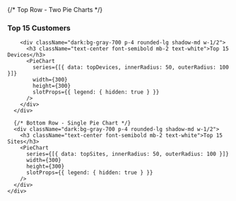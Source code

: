 <div className="flex flex-col items-center gap-6 p-6">
      {/* Top Row - Two Pie Charts */}
      <div className="flex justify-center gap-6 w-full">
        <div className="dark:bg-gray-700 p-4 rounded-lg shadow-md w-1/2">
          <h3 className="text-center font-semibold mb-2 text-white">Top 15 Customers</h3>
          <PieChart
            series={[{ data: topCustomers, innerRadius: 50, outerRadius: 100 }]}
            width={300}
            height={300}
            slotProps={{ legend: { hidden: true } }}
          />
        </div>

        <div className="dark:bg-gray-700 p-4 rounded-lg shadow-md w-1/2">
          <h3 className="text-center font-semibold mb-2 text-white">Top 15 Devices</h3>
          <PieChart
            series={[{ data: topDevices, innerRadius: 50, outerRadius: 100 }]}
            width={300}
            height={300}
            slotProps={{ legend: { hidden: true } }}
          />
        </div>
      </div>

      {/* Bottom Row - Single Pie Chart */}
      <div className="dark:bg-gray-700 p-4 rounded-lg shadow-md w-1/2">
        <h3 className="text-center font-semibold mb-2 text-white">Top 15 Sites</h3>
        <PieChart
          series={[{ data: topSites, innerRadius: 50, outerRadius: 100 }]}
          width={300}
          height={300}
          slotProps={{ legend: { hidden: true } }}
        />
      </div>
    </div>
